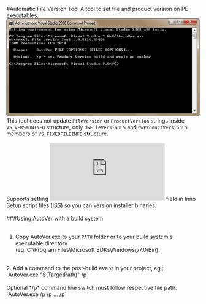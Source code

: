 #Automatic File Version Tool
A tool to set file and product version on PE executables.
![alt text](https://github.com/T800G/AutoVer/blob/master/autover.png "Automatic File Version Tool")<br/>
This tool does not update `FileVersion` or `ProductVersion` strings inside `VS_VERSIONINFO` structure, only `dwFileVersionLS` and `dwProductVersionLS` members of `VS_FIXEDFILEINFO` structure.<br/>
<br/>
Supports setting ![VersionInfoVersion](http://www.jrsoftware.org/ishelp/topic_setup_versioninfoversion.htm "Inno Setup Script Reference") field in Inno Setup script files (ISS) so you can version installer binaries.<br/>
<br/>
###Using AutoVer with a build system<br/>
<br/>
1. Copy AutoVer.exe to your `PATH` folder or to your build system's executable directory<br/>
(eg. C:\Program Files\Microsoft SDKs\Windows\v7.0\Bin).<br/>
<br/>
2. Add a command to the post-build event in your project, eg.:<br/>
`AutoVer.exe "$(TargetPath)" /p`<br/>
<br/>
Optional */p* command line switch must follow respective file path:<br/>
`AutoVer.exe <file1> /p <file2> /p  ... <fileN> /p`<br/>
